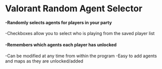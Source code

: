 # Valorant Random Agent Selector

#### -Randomly selects agents for players in your party
-Checkboxes allow you to select who is playing from the saved player list

#### -Remembers which agents each player has unlocked
-Can be modified at any time from within the program
-Easy to add agents and maps as they are unlocked/added
